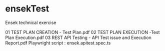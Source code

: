 # ensekTest
Ensek technical exercise

01 TEST PLAN CREATION - Test Plan.pdf
02 TEST PLAN EXECUTION -Test Plan Execution.pdf
03  REST API Testing -
  API Test issue and Execution Report.pdf
  Playwright script : ensek.apitest.spec.ts
